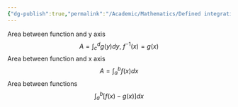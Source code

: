 ```yaml
---
{"dg-publish":true,"permalink":"/Academic/Mathematics/Defined integration/"}
---
```


Area between function and y axis
$$A=\int_{c}^{d}g(y)dy,\ f^{-1}(x)=g(x)$$
Area between function and x axis$$A=\int_{a}^{b}f(x)dx$$
Area between functions $$\int_{a}^{b}[f(x)-g(x)]dx$$
